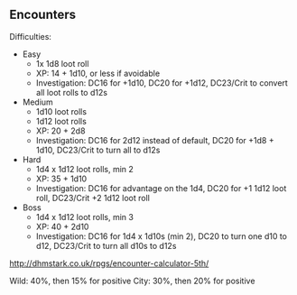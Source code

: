 ## Encounters

Difficulties:
- Easy
    - 1x 1d8 loot roll
    - XP: 14 + 1d10, or less if avoidable
    - Investigation: DC16 for +1d10, DC20 for +1d12, DC23/Crit to convert all loot rolls to d12s
- Medium
    - 1d10 loot rolls
    - 1d12 loot rolls
    - XP: 20 + 2d8
    - Investigation: DC16 for 2d12 instead of default, DC20 for +1d8 + 1d10, DC23/Crit to turn all to d12s
- Hard
    - 1d4 x 1d12 loot rolls, min 2
    - XP: 35 + 1d10
    - Investigation: DC16 for advantage on the 1d4, DC20 for +1 1d12 loot roll, DC23/Crit +2 1d12 loot roll
- Boss
    - 1d4 x 1d12 loot rolls, min 3
    - XP: 40 + 2d10
    - Investigation: DC16 for 1d4 x 1d10s (min 2), DC20 to turn one d10 to d12, DC23/Crit to turn all d10s to d12s

http://dhmstark.co.uk/rpgs/encounter-calculator-5th/

Wild: 40%, then 15% for positive
City: 30%, then 20% for positive
